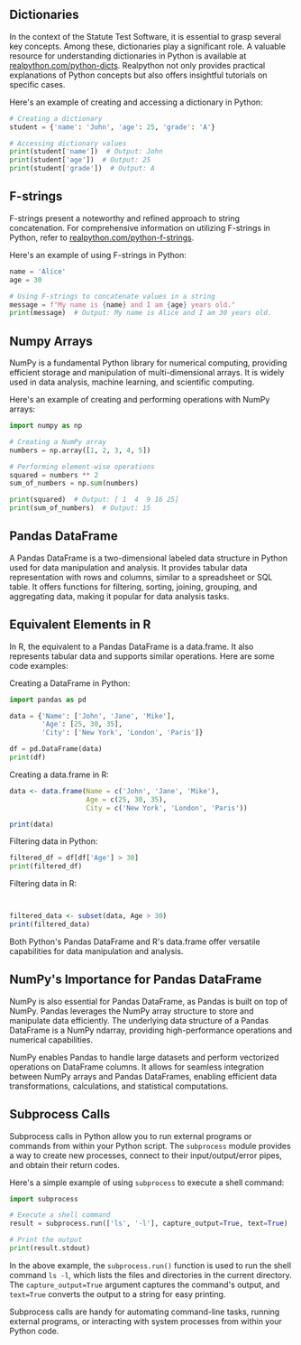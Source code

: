 ## Dictionaries

In the context of the Statute Test Software, it is essential to grasp several key concepts. Among these, dictionaries play a significant role. A valuable resource for understanding dictionaries in Python is available at [realpython.com/python-dicts](https://realpython.com/python-dicts/). Realpython not only provides practical explanations of Python concepts but also offers insightful tutorials on specific cases.

Here's an example of creating and accessing a dictionary in Python:

```python
# Creating a dictionary
student = {'name': 'John', 'age': 25, 'grade': 'A'}

# Accessing dictionary values
print(student['name'])  # Output: John
print(student['age'])  # Output: 25
print(student['grade'])  # Output: A
```

## F-strings

F-strings present a noteworthy and refined approach to string concatenation. For comprehensive information on utilizing F-strings in Python, refer to [realpython.com/python-f-strings](https://realpython.com/python-f-strings/).

Here's an example of using F-strings in Python:

```python
name = 'Alice'
age = 30

# Using F-strings to concatenate values in a string
message = f"My name is {name} and I am {age} years old."
print(message)  # Output: My name is Alice and I am 30 years old.
```

## Numpy Arrays

NumPy is a fundamental Python library for numerical computing, providing efficient storage and manipulation of multi-dimensional arrays. It is widely used in data analysis, machine learning, and scientific computing.

Here's an example of creating and performing operations with NumPy arrays:

```python
import numpy as np

# Creating a NumPy array
numbers = np.array([1, 2, 3, 4, 5])

# Performing element-wise operations
squared = numbers ** 2
sum_of_numbers = np.sum(numbers)

print(squared)  # Output: [ 1  4  9 16 25]
print(sum_of_numbers)  # Output: 15
```

## Pandas DataFrame

A Pandas DataFrame is a two-dimensional labeled data structure in Python used for data manipulation and analysis. It provides tabular data representation with rows and columns, similar to a spreadsheet or SQL table. It offers functions for filtering, sorting, joining, grouping, and aggregating data, making it popular for data analysis tasks.

## Equivalent Elements in R

In R, the equivalent to a Pandas DataFrame is a data.frame. It also represents tabular data and supports similar operations. Here are some code examples:

Creating a DataFrame in Python:

```python
import pandas as pd

data = {'Name': ['John', 'Jane', 'Mike'],
        'Age': [25, 30, 35],
        'City': ['New York', 'London', 'Paris']}

df = pd.DataFrame(data)
print(df)
```

Creating a data.frame in R:

```R
data <- data.frame(Name = c('John', 'Jane', 'Mike'),
                   Age = c(25, 30, 35),
                   City = c('New York', 'London', 'Paris'))

print(data)
```

Filtering data in Python:

```python
filtered_df = df[df['Age'] > 30]
print(filtered_df)
```

Filtering data in R:

```R


filtered_data <- subset(data, Age > 30)
print(filtered_data)
```

Both Python's Pandas DataFrame and R's data.frame offer versatile capabilities for data manipulation and analysis.

## NumPy's Importance for Pandas DataFrame

NumPy is also essential for Pandas DataFrame, as Pandas is built on top of NumPy. Pandas leverages the NumPy array structure to store and manipulate data efficiently. The underlying data structure of a Pandas DataFrame is a NumPy ndarray, providing high-performance operations and numerical capabilities.

NumPy enables Pandas to handle large datasets and perform vectorized operations on DataFrame columns. It allows for seamless integration between NumPy arrays and Pandas DataFrames, enabling efficient data transformations, calculations, and statistical computations.

## Subprocess Calls

Subprocess calls in Python allow you to run external programs or commands from within your Python script. The `subprocess` module provides a way to create new processes, connect to their input/output/error pipes, and obtain their return codes.

Here's a simple example of using `subprocess` to execute a shell command:

```python
import subprocess

# Execute a shell command
result = subprocess.run(['ls', '-l'], capture_output=True, text=True)

# Print the output
print(result.stdout)
```

In the above example, the `subprocess.run()` function is used to run the shell command `ls -l`, which lists the files and directories in the current directory. The `capture_output=True` argument captures the command's output, and `text=True` converts the output to a string for easy printing.

Subprocess calls are handy for automating command-line tasks, running external programs, or interacting with system processes from within your Python code.